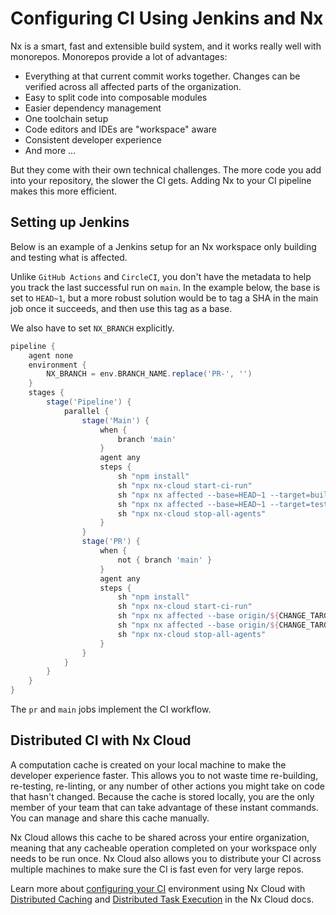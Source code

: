 # Configuring CI Using Jenkins and Nx

Nx is a smart, fast and extensible build system, and it works really well with monorepos. Monorepos provide a lot of advantages:

- Everything at that current commit works together. Changes can be verified across all affected parts of the organization.
- Easy to split code into composable modules
- Easier dependency management
- One toolchain setup
- Code editors and IDEs are "workspace" aware
- Consistent developer experience
- And more ...

But they come with their own technical challenges. The more code you add into your repository, the slower the CI gets. Adding Nx to your CI pipeline makes this more efficient.

## Setting up Jenkins

Below is an example of a Jenkins setup for an Nx workspace only building and testing what is affected.

Unlike `GitHub Actions` and `CircleCI`, you don't have the metadata to help you track the last successful run on `main`. In the example below, the base is set to `HEAD~1`, but a more robust solution would be to tag a SHA in the main job once it succeeds, and then use this tag as a base.

We also have to set `NX_BRANCH` explicitly.

```groovy
pipeline {
    agent none
    environment {
        NX_BRANCH = env.BRANCH_NAME.replace('PR-', '')
    }
    stages {
        stage('Pipeline') {
            parallel {
                stage('Main') {
                    when {
                        branch 'main'
                    }
                    agent any
                    steps {
                        sh "npm install"
                        sh "npx nx-cloud start-ci-run"
                        sh "npx nx affected --base=HEAD~1 --target=build --parallel --max-parallel=3"
                        sh "npx nx affected --base=HEAD~1 --target=test --parallel --max-parallel=2"
                        sh "npx nx-cloud stop-all-agents"
                    }
                }
                stage('PR') {
                    when {
                        not { branch 'main' }
                    }
                    agent any
                    steps {
                        sh "npm install"
                        sh "npx nx-cloud start-ci-run"
                        sh "npx nx affected --base origin/${CHANGE_TARGET:-main} --target=build --parallel --max-parallel=3"
                        sh "npx nx affected --base origin/${CHANGE_TARGET:-main} --target=test --parallel --max-parallel=2"
                        sh "npx nx-cloud stop-all-agents"
                    }
                }
            }
        }
    }
}
```

The `pr` and `main` jobs implement the CI workflow.

## Distributed CI with Nx Cloud

A computation cache is created on your local machine to make the developer experience faster. This allows you to not waste time re-building, re-testing, re-linting, or any number of other actions you might take on code that hasn't changed. Because the cache is stored locally, you are the only member of your team that can take advantage of these instant commands. You can manage and share this cache manually.

Nx Cloud allows this cache to be shared across your entire organization, meaning that any cacheable operation completed on your workspace only needs to be run once. Nx Cloud also allows you to distribute your CI across multiple machines to make sure the CI is fast even for very large repos.

Learn more about [configuring your CI](https://nx.app/docs/configuring-ci) environment using Nx Cloud with [Distributed Caching](https://nx.app/docs/distributed-caching) and [Distributed Task Execution](https://nx.app/docs/distributed-execution) in the Nx Cloud docs.
